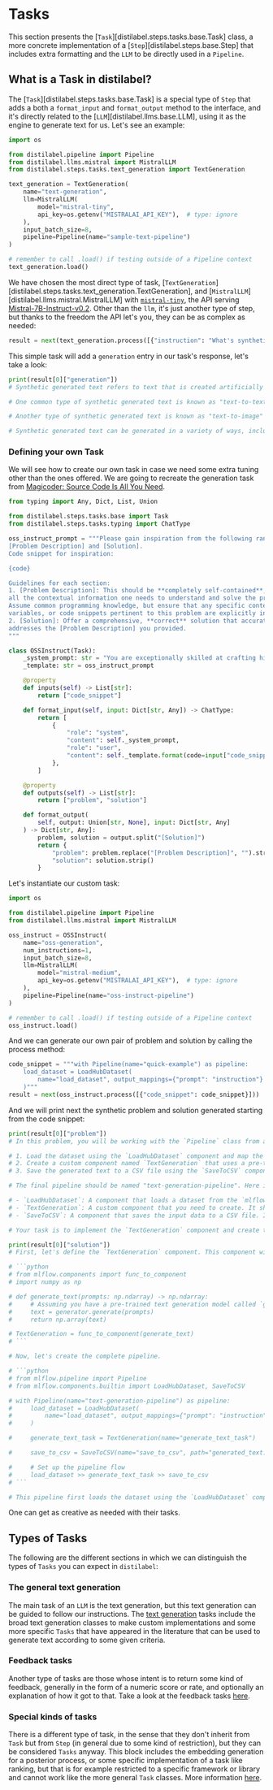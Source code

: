 # Tasks

This section presents the [`Task`][distilabel.steps.tasks.base.Task] class, a more concrete implementation of a [`Step`][distilabel.steps.base.Step] that includes extra formatting and the `LLM` to be directly used in a `Pipeline`.

## What is a Task in distilabel?

The [`Task`][distilabel.steps.tasks.base.Task] is a special type of `Step` that adds a both a `format_input` and `format_output` method to the interface, and it's directly related to the [`LLM`][distilabel.llms.base.LLM], using it as the engine to generate text for us. Let's see an example:

```python
import os

from distilabel.pipeline import Pipeline
from distilabel.llms.mistral import MistralLLM
from distilabel.steps.tasks.text_generation import TextGeneration

text_generation = TextGeneration(
    name="text-generation",
    llm=MistralLLM(
        model="mistral-tiny",
        api_key=os.getenv("MISTRALAI_API_KEY"),  # type: ignore
    ),
    input_batch_size=8,
    pipeline=Pipeline(name="sample-text-pipeline")
)

# remember to call .load() if testing outside of a Pipeline context
text_generation.load()
```

We have chosen the most direct type of task, [`TextGeneration`][distilabel.steps.tasks.text_generation.TextGeneration], and [`MistralLLM`][distilabel.llms.mistral.MistralLLM] with [`mistral-tiny`](https://docs.mistral.ai/platform/endpoints/), the API serving [Mistral-7B-Instruct-v0.2](https://huggingface.co/mistralai/Mistral-7B-Instruct-v0.2). Other than the `llm`, it's just another type of step, but thanks to the freedom the API let's you, they can be as complex as needed:

```python
result = next(text_generation.process([{"instruction": "What's synthetic generated text?"}]))
```

This simple task will add a `generation` entry in our task's response, let's take a look:

```python
print(result[0]["generation"])
# Synthetic generated text refers to text that is created artificially by a computer or machine learning model, rather than being written by a human. This text is often generated based on existing data or rules, and can be used for various purposes such as language translation, text summarization, chatbot responses, or even creative writing.

# One common type of synthetic generated text is known as "text-to-text" models, which generate new text based on a given input text. For example, a text-to-text model might be trained on a large dataset of English sentences, and then be able to generate a new sentence based on a given input sentence.

# Another type of synthetic generated text is known as "text-to-image" models, which generate descriptions or captions for images. These models can be useful for accessibility purposes, or for generating captions for social media or e-commerce websites.

# Synthetic generated text can be generated in a variety of ways, including using rule-based systems, statistical models, or deep learning models. The quality and accuracy of synthetic generated text can vary widely depending on the specific model and the data it was trained on.
```

### Defining your own Task

We will see how to create our own task in case we need some extra tuning other than the ones offered. We are going to recreate the generation task from [Magicoder: Source Code Is All You Need](https://arxiv.org/abs/2312.02120).

```python
from typing import Any, Dict, List, Union

from distilabel.steps.tasks.base import Task
from distilabel.steps.tasks.typing import ChatType

oss_instruct_prompt = """Please gain inspiration from the following random code snippet to create a high-quality programming problem. Present your output in two distinct sections:
[Problem Description] and [Solution].
Code snippet for inspiration:

{code}

Guidelines for each section:
1. [Problem Description]: This should be **completely self-contained**, providing
all the contextual information one needs to understand and solve the problem.
Assume common programming knowledge, but ensure that any specific context,
variables, or code snippets pertinent to this problem are explicitly included.
2. [Solution]: Offer a comprehensive, **correct** solution that accurately
addresses the [Problem Description] you provided.
"""

class OSSInstruct(Task):
    _system_prompt: str = "You are exceptionally skilled at crafting high-quality programming problems and offering precise solutions."
    _template: str = oss_instruct_prompt

    @property
    def inputs(self) -> List[str]:
        return ["code_snippet"]

    def format_input(self, input: Dict[str, Any]) -> ChatType:
        return [
            {
                "role": "system",
                "content": self._system_prompt,
                "role": "user",
                "content": self._template.format(code=input["code_snippet"])
            },
        ]

    @property
    def outputs(self) -> List[str]:
        return ["problem", "solution"]

    def format_output(
        self, output: Union[str, None], input: Dict[str, Any]
    ) -> Dict[str, Any]:
        problem, solution = output.split("[Solution]")
        return {
            "problem": problem.replace("[Problem Description]", "").strip(),
            "solution": solution.strip()
        }
```

Let's instantiate our custom task:

```python
import os

from distilabel.pipeline import Pipeline
from distilabel.llms.mistral import MistralLLM

oss_instruct = OSSInstruct(
    name="oss-generation",
    num_instructions=1,
    input_batch_size=8,
    llm=MistralLLM(
        model="mistral-medium",
        api_key=os.getenv("MISTRALAI_API_KEY"),  # type: ignore
    ),
    pipeline=Pipeline(name="oss-instruct-pipeline")
)

# remember to call .load() if testing outside of a Pipeline context
oss_instruct.load()
```

And we can generate our own pair of problem and solution by calling the process method:

```python
code_snippet = """with Pipeline(name="quick-example") as pipeline:
    load_dataset = LoadHubDataset(
        name="load_dataset", output_mappings={"prompt": "instruction"}
    )"""
result = next(oss_instruct.process([{"code_snippet": code_snippet}]))
```

And we will print next the synthetic problem and solution generated starting from the code snippet:

```python
print(result[0]["problem"])
# In this problem, you will be working with the `Pipeline` class from a hypothetical machine learning library, called `mlflow`. The goal is to create a pipeline that takes a dataset from HubDataset, processes it, and saves the output to a specified location. The dataset contains instructions that a text generation model should follow to generate text. Your task is to:

# 1. Load the dataset using the `LoadHubDataset` component and map the column containing the instructions to the key "prompt".
# 2. Create a custom component named `TextGeneration` that uses a pre-trained text generation model to generate text based on the prompts. The component should take the prompts as input and output the generated text.
# 3. Save the generated text to a CSV file using the `SaveToCSV` component.

# The final pipeline should be named "text-generation-pipeline". Here is some additional information about the components:

# - `LoadHubDataset`: A component that loads a dataset from the `mlflow` HubDataset. It takes no arguments, but you can specify the output mappings to rename or select specific columns.
# - `TextGeneration`: A custom component that you need to create. It should take prompts as input and output the generated text. In this problem, you can assume that you have access to a pre-trained text generation model called `generator` that takes a prompt as input and returns the generated text.
# - `SaveToCSV`: A component that saves the input data to a CSV file. It takes a `path` argument to specify the output file location.

# Your task is to implement the `TextGeneration` component and create the complete pipeline as described above.

print(result[0]["solution"])
# First, let's define the `TextGeneration` component. This component will take the prompts as input and use a pre-trained text generation model to generate text.

# ```python
# from mlflow.components import func_to_component
# import numpy as np

# def generate_text(prompts: np.ndarray) -> np.ndarray:
#     # Assuming you have a pre-trained text generation model called `generator`
#     text = generator.generate(prompts)
#     return np.array(text)

# TextGeneration = func_to_component(generate_text)
# ```

# Now, let's create the complete pipeline.

# ```python
# from mlflow.pipeline import Pipeline
# from mlflow.components.builtin import LoadHubDataset, SaveToCSV

# with Pipeline(name="text-generation-pipeline") as pipeline:
#     load_dataset = LoadHubDataset(
#         name="load_dataset", output_mappings={"prompt": "instruction"}
#     )

#     generate_text_task = TextGeneration(name="generate_text_task")

#     save_to_csv = SaveToCSV(name="save_to_csv", path="generated_text.csv")

#     # Set up the pipeline flow
#     load_dataset >> generate_text_task >> save_to_csv
# ```

# This pipeline first loads the dataset using the `LoadHubDataset` component, maps the "instruction" column to the key "prompt", and passes it to the `TextGeneration` component. The `TextGeneration` component uses the pre-trained text generation model to generate text based on the prompts. Finally, the generated text is saved to a CSV file using the `SaveToCSV` component.
```

One can get as creative as needed with their tasks.

## Types of Tasks

The following are the different sections in which we can distinguish the types of `Tasks` you can expect in `distilabel`:

### The general text generation

The main task of an `LLM` is the text generation, but this text generation can be guided to follow our instructions. The [text generation](./text_generation.md) tasks include the broad text generation classes to make custom implementations and some more specific `Tasks` that have appeared in the literature that can be used to generate text according to some given criteria.

### Feedback tasks

Another type of tasks are those whose intent is to return some kind of feedback, generally in the form of a numeric score or rate, and optionally an explanation of how it got to that. Take a look at the feedback tasks [here](./feedback_tasks.md).

### Special kinds of tasks

There is a different type of task, in the sense that they don't inherit from `Task` but from `Step` (in general due to some kind of restriction), but they can be considered `Tasks` anyway. This block includes the embedding generation for a posterior process, or some specific implementation of a task like ranking, but that is for example restricted to a specific framework or library and cannot work like the more general `Task` classes. More information [here](./special_tasks.md).